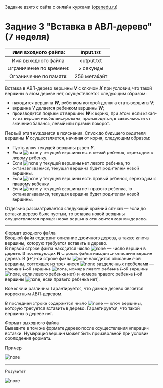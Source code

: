 Задание взято с сайта с онлайн курсами ([openedu.ru](https://courses.openedu.ru))

# Задние 3 "Вставка в АВЛ-дерево" (7 неделя)
| Имя входного файла: | input.txt |
|:--------------------:|:----------:|
| Имя выходного файла: | output.txt |
| Ограничение по времени: | 2 секунды |
| Ограничение по памяти: | 256 мегабайт |

Вставка в АВЛ-дерево вершины ***V*** с ключом ***X*** при условии, что такой вершины в этом дереве нет, осуществляется следующим образом:

* находится вершина ***W***, ребенком которой должна стать вершина ***V***;
* вершина ***V*** делается ребенком вершины ***W***;
* производится подъем от вершины ***W*** к корню, при этом, если какая-то из вершин несбалансирована, производится, в зависимости от значения баланса, левый или правый поворот.

Первый этап нуждается в пояснении. Спуск до будущего родителя вершины ***V*** осуществляется, начиная от корня, следующим образом:

* Пусть ключ текущей вершины равен ***Y***.
* Если ![none](https://github.com/Bloodies/University.Projects/blob/master/Course%202/AaDS%20(Algorithms%20and%20data%20structures)/Algorithms%20Practice%20(ITMO)/Resources/txt_w7_t3_1.png) у текущей вершины есть левый ребенок, переходим к левому ребенку.
* Если ![none](https://github.com/Bloodies/University.Projects/blob/master/Course%202/AaDS%20(Algorithms%20and%20data%20structures)/Algorithms%20Practice%20(ITMO)/Resources/txt_w7_t3_1.png) у текущей вершины нет левого ребенка, то останавливаемся, текущая вершина будет родителем новой вершины.
* Если ![none](https://github.com/Bloodies/University.Projects/blob/master/Course%202/AaDS%20(Algorithms%20and%20data%20structures)/Algorithms%20Practice%20(ITMO)/Resources/txt_w7_t3_2.png) у текущей вершины есть правый ребенок, переходим к правому ребенку.
* Если ![none](https://github.com/Bloodies/University.Projects/blob/master/Course%202/AaDS%20(Algorithms%20and%20data%20structures)/Algorithms%20Practice%20(ITMO)/Resources/txt_w7_t3_2.png) у текущей вершины нет правого ребенка, то останавливаемся, текущая вершина будет родителем новой вершины.

Отдельно рассматривается следующий крайний случай — если до вставки дерево было пустым, то вставка новой вершины осуществляется проще: новая вершина становится корнем дерева.
__________________
Формат входного файла  
Входной файл содержит описание двоичного дерева, а также ключа вершины, которую требуется вставить в дерево.  
В первой строке файла находится число ![none](https://github.com/Bloodies/University.Projects/blob/master/Course%202/AaDS%20(Algorithms%20and%20data%20structures)/Algorithms%20Practice%20(ITMO)/Resources/txt_w6-w7_1.png) — число вершин в дереве. В последующих ***N*** строках файла находятся описания вершин дерева. В (***i***+1)-ой строке файла ![none](https://github.com/Bloodies/University.Projects/blob/master/Course%202/AaDS%20(Algorithms%20and%20data%20structures)/Algorithms%20Practice%20(ITMO)/Resources/txt_w6-w7_2.png) находится описание ***i***-ой вершины, состоящее из трех чисел ![none](https://github.com/Bloodies/University.Projects/blob/master/Course%202/AaDS%20(Algorithms%20and%20data%20structures)/Algorithms%20Practice%20(ITMO)/Resources/txt_w6-w7_3.png) разделенных пробелами — ключа в ***i***-ой вершине ![none](https://github.com/Bloodies/University.Projects/blob/master/Course%202/AaDS%20(Algorithms%20and%20data%20structures)/Algorithms%20Practice%20(ITMO)/Resources/txt_w6-w7_4.png), номера левого ребенка ***i***-ой вершины ![none](https://github.com/Bloodies/University.Projects/blob/master/Course%202/AaDS%20(Algorithms%20and%20data%20structures)/Algorithms%20Practice%20(ITMO)/Resources/txt_w6-w7_5.png), если левого ребенка нет) и номера правого ребенка ***i***-ой вершины ![none](https://github.com/Bloodies/University.Projects/blob/master/Course%202/AaDS%20(Algorithms%20and%20data%20structures)/Algorithms%20Practice%20(ITMO)/Resources/txt_w6-w7_6.png), если правого ребенка нет).

Все ключи различны. Гарантируется, что данное дерево является корректным АВЛ-деревом.

В последней строке содержится число ![none](https://github.com/Bloodies/University.Projects/blob/master/Course%202/AaDS%20(Algorithms%20and%20data%20structures)/Algorithms%20Practice%20(ITMO)/Resources/txt_w7_t3-t4_3.png) — ключ вершины, которую требуется вставить в дерево. Гарантируется, что такой вершины в дереве нет.

Формат выходного файла  
Выведите в том же формате дерево после осуществления операции вставки. Нумерация вершин может быть произвольной при условии соблюдения формата.

Пример

![none](https://github.com/Bloodies/University.Projects/blob/master/Course%202/AaDS%20(Algorithms%20and%20data%20structures)/Algorithms%20Practice%20(ITMO)/Resources/format_w7_t3.png)
__________________
Результат

![none](https://github.com/Bloodies/University.Projects/blob/master/Course%202/AaDS%20(Algorithms%20and%20data%20structures)/Algorithms%20Practice%20(ITMO)/Resources/result_w7_t3.png)